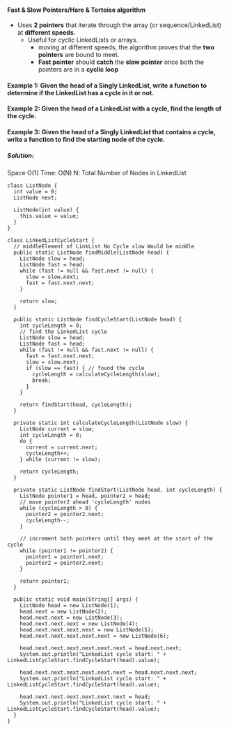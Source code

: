 #### Fast & Slow Pointers/Hare & Tortoise algorithm

* Uses **2 pointers** that iterate through the array (or sequence/LinkedList) at **different speeds**.
    * Useful for cyclic LinkedLists or arrays. 
        * moving at different speeds, the algorithm proves that the **two pointers** are bound to meet. 
        * **Fast pointer** should **catch** the **slow pointer** once both the pointers are in a **cyclic loop**
        
#### Example 1: Given the head of a Singly LinkedList, write a function to determine if the LinkedList has a cycle in it or not.
#### Example 2: Given the head of a LinkedList with a cycle, find the length of the cycle.
#### Example 3: Given the head of a Singly LinkedList that contains a cycle, write a function to find the starting node of the cycle.
#####  Solution:


Space O(1)
Time: O(N)
N: Total Number of Nodes in LinkedList
```
class ListNode {
  int value = 0;
  ListNode next;

  ListNode(int value) {
    this.value = value;
  }
}

class LinkedListCycleStart {
  // middleElement of LinkList No Cycle slow Would be middle
  public static ListNode findMiddle(ListNode head) {
    ListNode slow = head;
    ListNode fast = head;
    while (fast != null && fast.next != null) {
      slow = slow.next;
      fast = fast.next.next;
    }

    return slow;
  }

  public static ListNode findCycleStart(ListNode head) {
    int cycleLength = 0;
    // find the LinkedList cycle
    ListNode slow = head;
    ListNode fast = head;
    while (fast != null && fast.next != null) {
      fast = fast.next.next;
      slow = slow.next;
      if (slow == fast) { // found the cycle
        cycleLength = calculateCycleLength(slow);
        break;
      }
    }

    return findStart(head, cycleLength);
  }

  private static int calculateCycleLength(ListNode slow) {
    ListNode current = slow;
    int cycleLength = 0;
    do {
      current = current.next;
      cycleLength++;
    } while (current != slow);
    
    return cycleLength;
  }

  private static ListNode findStart(ListNode head, int cycleLength) {
    ListNode pointer1 = head, pointer2 = head;
    // move pointer2 ahead 'cycleLength' nodes
    while (cycleLength > 0) {
      pointer2 = pointer2.next;
      cycleLength--;
    }

    // increment both pointers until they meet at the start of the cycle
    while (pointer1 != pointer2) {
      pointer1 = pointer1.next;
      pointer2 = pointer2.next;
    }

    return pointer1;
  }

  public static void main(String[] args) {
    ListNode head = new ListNode(1);
    head.next = new ListNode(2);
    head.next.next = new ListNode(3);
    head.next.next.next = new ListNode(4);
    head.next.next.next.next = new ListNode(5);
    head.next.next.next.next.next = new ListNode(6);

    head.next.next.next.next.next.next = head.next.next;
    System.out.println("LinkedList cycle start: " + LinkedListCycleStart.findCycleStart(head).value);

    head.next.next.next.next.next.next = head.next.next.next;
    System.out.println("LinkedList cycle start: " + LinkedListCycleStart.findCycleStart(head).value);

    head.next.next.next.next.next.next = head;
    System.out.println("LinkedList cycle start: " + LinkedListCycleStart.findCycleStart(head).value);
  }
}
```
